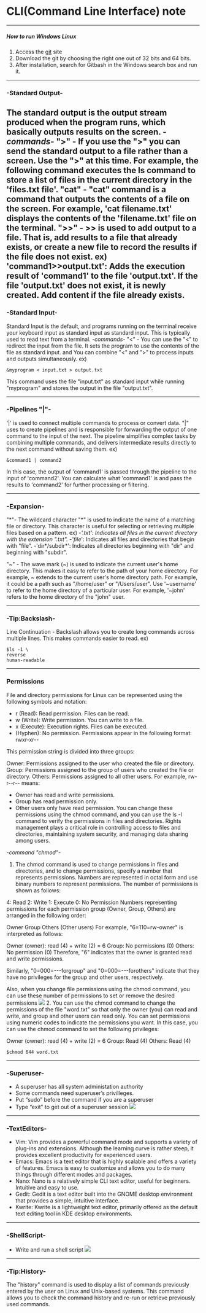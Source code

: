 # CLI(Command Line Interface) note
---
##### ***How to run Windows Linux***
1. Access the [git](https://git-scm.com/download/win) site
2. Download the git by choosing the right one out of 32 bits and 64 bits.
3. After installation, search for Gitbash in the Windows search box and run it.
---
### -Standard Output-
The standard output is the output stream produced when the program runs, which basically outputs results on the screen.
*-commands-*
">" - If you use the ">" you can send the standard output to a file rather than a screen. Use the ">" at this time. For example, the following command executes the ls command to store a list of files in the current directory in the 'files.txt file'.
"cat" - "cat" command is a command that outputs the contents of a file on the screen. For example, 'cat filename.txt' displays the contents of the 'filename.txt' file on the terminal.
">>" - >> is used to add output to a file. That is, add results to a file that already exists, or create a new file to record the results if the file does not exist.
ex) 'command1>>output.txt': Adds the execution result of 'command1' to the file 'output.txt'. If the file 'output.txt' does not exist, it is newly created. Add content if the file already exists.
---
### -Standard Input-
Standard Input is the default, and programs running on the terminal receive your keyboard input as standard input as standard input. This is typically used to read text from a terminal.
*-commands-*
"<" - You can use the "<" to redirect the input from the file. It sets the program to use the contents of the file as standard input.
and You can combine "<" and ">" to process inputs and outputs simultaneously.
ex)
```
&myprogram < input.txt > output.txt
```
This command uses the file "input.txt" as standard input while running "myprogram" and stores the output in the file "output.txt".

---
### -Pipelines "|"-
'|' is used to connect multiple commands to process or convert data. "|" uses to create pipelines and is responsible for forwarding the output of one command to the input of the next.
The pipeline simplifies complex tasks by combining multiple commands, and delivers intermediate results directly to the next command without saving them.
ex)
```
&command1 | command2
```
In this case, the output of 'command1' is passed through the pipeline to the input of 'command2'. You can calculate what 'command1' is and pass the results to 'command2' for further processing or filtering.

---
### -Expansion-
"\*"- The wildcard character "\*" is used to indicate the name of a matching file or directory. This character is useful for selecting or retrieving multiple files based on a pattern.
ex)
-*'.txt': Indicates all files in the current directory with the extension ".txt".
-'file*': Indicates all files and directories that begin with "file".
-'dir\*/subdir\*': Indicates all directories beginning with "dir" and beginning with "subdir".

"~" - The wave mark (~) is used to indicate the current user's home directory. This makes it easy to refer to the path of your home directory.
For example, ~ extends to the current user's home directory path. For example, it could be a path such as "/home/user" or "/Users/user".
Use '~username' to refer to the home directory of a particular user. For example, '~john' refers to the home directory of the "john" user.

---
### -Tip:Backslash-
Line Continuation - Backslash allows you to create long commands across multiple lines. This makes commands easier to read.
ex)
```
$ls -1 \
reverse
human-readable
```

---
### Permissions
File and directory permissions for Linux can be represented using the following symbols and notation:
- r (Read): Read permission. Files can be read.
- w (Write): Write permission. You can write to a file.
- x (Execute): Execution rights. Files can be executed.
- (Hyphen): No permission.
Permissions appear in the following format: rwxr-xr--

This permission string is divided into three groups:

Owner: Permissions assigned to the user who created the file or directory.
Group: Permissions assigned to the group of users who created the file or directory.
Others: Permissions assigned to all other users.
For example, rw-r--r-- means:
- Owner has read and write permissions.
- Group has read permission only.
- Other users only have read permission.
You can change these permissions using the chmod command, and you can use the ls -l command to verify the permissions in files and directories. Rights management plays a critical role in controlling access to files and directories, maintaining system security, and managing data sharing among users.

-*command "chmod"*-
1. The chmod command is used to change permissions in files and directories, and to change permissions, specify a number that represents permissions. Numbers are represented in octal form and use binary numbers to represent permissions. The number of permissions is shown as follows:

4: Read
2: Write
1: Execute
0: No Permission
Numbers representing permissions for each permission group (Owner, Group, Others) are arranged in the following order:

Owner 
Group 
Others (Other users)
For example, "6=110=rw-owner" is interpreted as follows:

Owner (owner): read (4) + write (2) = 6
Group: No permissions (0)
Others: No permission (0)
Therefore, "6" indicates that the owner is granted read and write permissions.

Similarly, "0=000=---forgroup" and "0=000=---forothers" indicate that they have no privileges for the group and other users, respectively.

Also, when you change file permissions using the chmod command, you can use these number of permissions to set or remove the desired permissions
![](https://i.ibb.co/WkZp9Pc/2002.png)
2. You can use the chmod command to change the permissions of the file "word.txt" so that only the owner (you) can read and write, and group and other users can read only. You can set permissions using numeric codes to indicate the permissions you want.
In this case, you can use the chmod command to set the following privileges:

Owner (owner): read (4) + write (2) = 6
Group: Read (4)
Others: Read (4)
```
$chmod 644 word.txt
```
---
### -Superuser-
- A superuser has all system administation authority
- Some commands need superuser’s privilleges.
- Put “sudo” before the command if you are a superuser
- Type “exit” to get out of a superuser session
![](https://i.ibb.co/brmRYqP/2003.png)

---
### -TextEditors-
- Vim: Vim provides a powerful command mode and supports a variety of plug-ins and extensions. Although the learning curve is rather steep, it provides excellent productivity for experienced users.
- Emacs: Emacs is a text editor that is highly scalable and offers a variety of features. Emacs is easy to customize and allows you to do many things through different modes and packages.
- Nano: Nano is a relatively simple CLI text editor, useful for beginners. Intuitive and easy to use.
- Gedit: Gedit is a text editor built into the GNOME desktop environment that provides a simple, intuitive interface.
- Kwrite: Kwrite is a lightweight text editor, primarily offered as the default text editing tool in KDE desktop environments.

---
### -ShellScript-
- Write and run a shell script
![](https://i.ibb.co/pvFnyyT/2004.png)

---
### -Tip:History-
The "history" command is used to display a list of commands previously entered by the user on Linux and Unix-based systems. This command allows you to check the command history and re-run or retrieve previously used commands.
